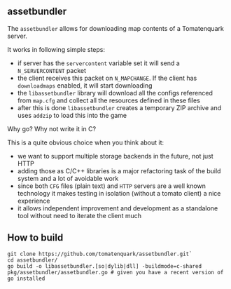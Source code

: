 assetbundler
------------

The `assetbundler` allows for downloading map contents of a Tomatenquark server.

It works in following simple steps:

- if server has the `servercontent` variable set it will send a `N_SERVERCONTENT` packet
- the client receives this packet on `N_MAPCHANGE`. If the client has `downloadmaps` enabled, it will start downloading
- the `libassetbundler` library will download all the configs referenced from `map.cfg` and collect all the resources defined in these files
- after this is done `libassetbundler` creates a temporary ZIP archive and uses `addzip` to load this into the game

Why go? Why not write it in C?

This is a quite obvious choice when you think about it:

- we want to support multiple storage backends in the future, not just HTTP
- adding those as C/C++ libraries is a major refactoring task of the build system and a lot of avoidable work
- since both `CFG` files (plain text) and `HTTP` servers are a well known technology it makes testing in isolation (without a tomato client) a nice experience
- it allows independent improvement and development as a standalone tool without need to iterate the client much

## How to build

```
git clone https://github.com/tomatenquark/assetbundler.git`
cd assetbundler/
go build -o libassetbundler.[so|dylib|dll] -buildmode=c-shared pkg/assetbundler/assetbundler.go # given you have a recent version of go installed
```
